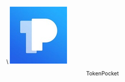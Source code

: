 \\
[![TokenPocket](/assets/community/tokenpocket.jpg)](https://www.tokenpocket.pro/)
 <center>TokenPocket</center>